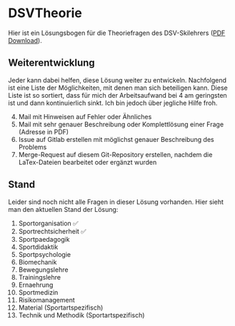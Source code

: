 # DSVTheorie
Hier ist ein Lösungsbogen für die Theoriefragen des DSV-Skilehrers ([PDF Download](https://gitlab.com/Sparkier/DSVTheorie/raw/master/LaTex/solution.pdf)).

## Weiterentwicklung
Jeder kann dabei helfen, diese Lösung weiter zu entwickeln. Nachfolgend ist eine Liste der Möglichkeiten, mit denen man sich beteiligen kann.
Diese Liste ist so sortiert, dass für mich der Arbeitsaufwand bei 4 am geringsten ist und dann kontinuierlich sinkt. 
Ich bin jedoch über jegliche Hilfe froh.

4. Mail mit Hinweisen auf Fehler oder Ähnliches
3. Mail mit sehr genauer Beschreibung oder Komplettlösung einer Frage (Adresse in PDF)
2. Issue auf Gitlab erstellen mit möglichst genauer Beschreibung des Problems
1. Merge-Request auf diesem Git-Repository erstellen, nachdem die LaTex-Dateien bearbeitet oder ergänzt wurden

## Stand
Leider sind noch nicht alle Fragen in dieser Lösung vorhanden. Hier sieht man den aktuellen Stand der Lösung:

1. Sportorganisation :white_check_mark:
2. Sportrechtsicherheit :white_check_mark:
3. Sportpaedagogik
4. Sportdidaktik
5. Sportpsychologie
6. Biomechanik
7. Bewegungslehre
8. Trainingslehre
9. Ernaehrung
10. Sportmedizin
11. Risikomanagement
12. Material (Sportartspezifisch)
13. Technik und Methodik (Sportartspezifisch)